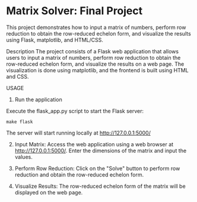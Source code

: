 Matrix Solver: Final Project
================================================================

This project demonstrates how to input a matrix of numbers, perform row reduction to obtain the row-reduced echelon form, and visualize the results using Flask, matplotlib, and HTML/CSS.


Description
The project consists of a Flask web application that allows users to input a matrix of numbers, perform row reduction to obtain the row-reduced echelon form, and visualize the results on a web page. The visualization is done using matplotlib, and the frontend is built using HTML and CSS.

USAGE 

1. Run the application 
    
Execute the flask_app.py script to start the Flask server:

    make flask

The server will start running locally at http://127.0.0.1:5000/

2. Input Matrix:
Access the web application using a web browser at http://127.0.0.1:5000/.
Enter the dimensions of the matrix and input the values.

3. Perform Row Reduction:
Click on the "Solve" button to perform row reduction and obtain the row-reduced echelon form.

4. Visualize Results:
The row-reduced echelon form of the matrix will be displayed on the web page.
